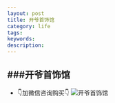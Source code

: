 ```yaml
---
layout: post
title: 开爷首饰馆
category: life
tags: 
keywords: 
description: 
---
```



###开爷首饰馆
-----

- 👇加微信咨询购买👇
![开爷首饰馆](http://7xkeeu.com1.z0.glb.clouddn.com/IMG_5493.JPG)